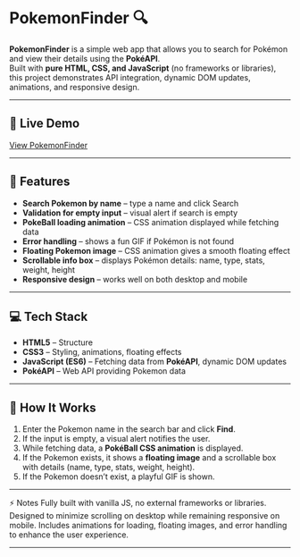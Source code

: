 # PokemonFinder 🔍

**PokemonFinder** is a simple web app that allows you to search for Pokémon and view their details using the **PokéAPI**.  
Built with **pure HTML, CSS, and JavaScript** (no frameworks or libraries), this project demonstrates API integration, dynamic DOM updates, animations, and responsive design.

---

## 🔗 Live Demo

[View PokemonFinder](https://gayatri-kumari.github.io/pokemonFinder/)

---

## 📝 Features

- **Search Pokemon by name** – type a name and click Search  
- **Validation for empty input** – visual alert if search is empty 
- **PokeBall loading animation** – CSS animation displayed while fetching data  
- **Error handling** – shows a fun GIF if Pokémon is not found  
- **Floating Pokemon image** – CSS animation gives a smooth floating effect  
- **Scrollable info box** – displays Pokémon details: name, type, stats, weight, height  
- **Responsive design** – works well on both desktop and mobile  

---

## 💻 Tech Stack

- **HTML5** – Structure  
- **CSS3** – Styling, animations, floating effects  
- **JavaScript (ES6)** – Fetching data from **PokéAPI**, dynamic DOM updates  
- **PokéAPI** – Web API providing Pokemon data  

---

## 🚀 How It Works

1. Enter the Pokemon name in the search bar and click **Find**.  
2. If the input is empty, a visual alert notifies the user.  
3. While fetching data, a **PokéBall CSS animation** is displayed.  
4. If the Pokemon exists, it shows a **floating image** and a scrollable box with details (name, type, stats, weight, height).  
5. If the Pokemon doesn’t exist, a playful GIF is shown.

---

⚡ Notes
Fully built with vanilla JS, no external frameworks or libraries.
Designed to minimize scrolling on desktop while remaining responsive on mobile.
Includes animations for loading, floating images, and error handling to enhance the user experience.

---
